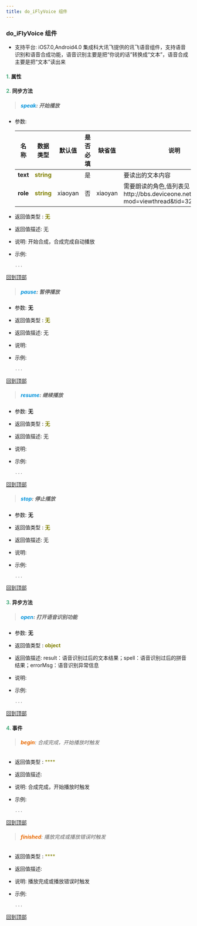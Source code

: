 ```yaml
---
title: do_iFlyVoice 组件
---
```


### do_iFlyVoice 组件

* 支持平台: iOS7.0,Android4.0
集成科大讯飞提供的讯飞语音组件，支持语音识别和语音合成功能，语音识别主要是把“你说的话”转换成“文本”，语音合成主要是把“文本”读出来

#### <font color ='#40A977'>**1.**</font> 属性

#### <font color ='#40A977'>**2.**</font> 同步方法

>##### <font color ='#0092db'>**speak**</font>: 开始播放

- 参数:

  名称 | 数据类型 |默认值|是否必填|缺省值|说明
  ---- |-------------  |----------|--------------|--------|------
  **text** |<font color ='#808000'>**string**</font> |  | 是||要读出的文本内容
  **role** |<font color ='#808000'>**string**</font> | xiaoyan | 否|xiaoyan|需要朗读的角色,值列表见http://bbs.deviceone.net/forum.php?mod=viewthread&tid=32&extra=
- 返回值类型 : <font color ='#808000'>**无**</font>
- 返回值描述: 无
- 说明: 开始合成，合成完成自动播放
- 示例:

  ```javascript
  ...

  ```

[回到顶部](#top)

>##### <font color ='#0092db'>**pause**</font>: 暂停播放

- 参数: **无**
- 返回值类型 : <font color ='#808000'>**无**</font>
- 返回值描述: 无
- 说明: 
- 示例:

  ```javascript
  ...

  ```

[回到顶部](#top)

>##### <font color ='#0092db'>**resume**</font>: 继续播放

- 参数: **无**
- 返回值类型 : <font color ='#808000'>**无**</font>
- 返回值描述: 无
- 说明: 
- 示例:

  ```javascript
  ...

  ```

[回到顶部](#top)

>##### <font color ='#0092db'>**stop**</font>: 停止播放

- 参数: **无**
- 返回值类型 : <font color ='#808000'>**无**</font>
- 返回值描述: 无
- 说明: 
- 示例:

  ```javascript
  ...

  ```

[回到顶部](#top)

#### <font color ='#40A977'>**3.**</font> 异步方法

>##### <font color ='#0092db'>**open**</font>: 打开语音识别功能

- 参数: **无**
- 返回值类型 : <font color ='#808000'>**object**</font>
- 返回值描述: result：语音识别过后的文本结果；spell：语音识别过后的拼音结果；errorMsg：语音识别异常信息
- 说明: 
- 示例:

  ```javascript
  ...

  ```

[回到顶部](#top)


#### <font color ='#40A977'>**4.**</font> 事件

>###### <font color ='#e96900'>**begin**</font>: 合成完成，开始播放时触发

- 返回值类型 : <font color ='#808000'>****</font>
- 返回值描述: 
- 说明: 合成完成，开始播放时触发
- 示例:

  ```javascript
  ...

  ```

[回到顶部](#top)

>###### <font color ='#e96900'>**finished**</font>: 播放完成或播放错误时触发

- 返回值类型 : <font color ='#808000'>****</font>
- 返回值描述: 
- 说明: 播放完成或播放错误时触发
- 示例:

  ```javascript
  ...

  ```

[回到顶部](#top)



